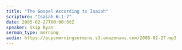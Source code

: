 ```yaml
---
title: "The Gospel According to Isaiah"
scripture: "Isaiah 6:1-7"
date: 2005-02-27T00:00:00Z
speaker: Skip Ryan
sermon_type: morning
audio: https://pcpcmorningsermons.s3.amazonaws.com/2005-02-27.mp3 
---
```



